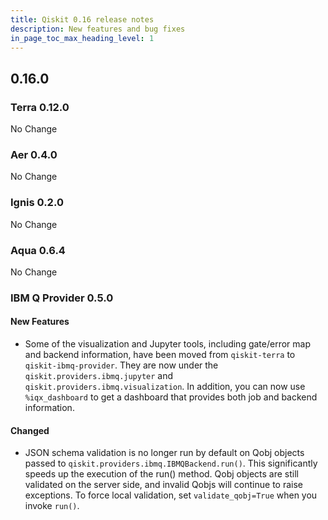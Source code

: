 ```yaml
---
title: Qiskit 0.16 release notes
description: New features and bug fixes
in_page_toc_max_heading_level: 1
---
```


## 0.16.0

<span id="id512" />

### Terra 0.12.0

No Change

<span id="aer-0-4-0" />

### Aer 0.4.0

No Change

<span id="id513" />

### Ignis 0.2.0

No Change

<span id="aqua-0-6-4" />

### Aqua 0.6.4

No Change

<span id="ibm-q-provider-0-5-0" />

### IBM Q Provider 0.5.0

<span id="id514" />

#### New Features

*   Some of the visualization and Jupyter tools, including gate/error map and backend information, have been moved from `qiskit-terra` to `qiskit-ibmq-provider`. They are now under the `qiskit.providers.ibmq.jupyter` and `qiskit.providers.ibmq.visualization`. In addition, you can now use `%iqx_dashboard` to get a dashboard that provides both job and backend information.

<span id="id515" />

#### Changed

*   JSON schema validation is no longer run by default on Qobj objects passed to `qiskit.providers.ibmq.IBMQBackend.run()`. This significantly speeds up the execution of the run() method. Qobj objects are still validated on the server side, and invalid Qobjs will continue to raise exceptions. To force local validation, set `validate_qobj=True` when you invoke `run()`.

<span id="qiskit-0-15-0" />
